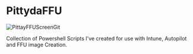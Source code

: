 # PittydaFFU

![PittayFFUScreenGit](https://github.com/user-attachments/assets/0757353f-4558-4b8e-ad32-cbffc5ad6398)


Collection of Powershell Scripts I've created for use with Intune, Autopilot and FFU image Creation.
